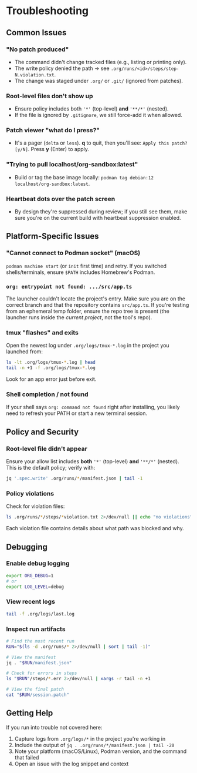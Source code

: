 # Troubleshooting

## Common Issues

### "No patch produced"

* The command didn't change tracked files (e.g., listing or printing only).
* The write policy denied the path → see `.org/runs/<id>/steps/step-N.violation.txt`.
* The change was staged under `.org/` or `.git/` (ignored from patches).

### Root-level files don't show up

* Ensure policy includes both `'*'` (top-level) **and** `'**/*'` (nested).
* If the file is ignored by `.gitignore`, we still force-add it when allowed.

### Patch viewer "what do I press?"

* It's a pager (`delta` or `less`). **q** to quit, then you'll see:
  `Apply this patch? [y/N]`. Press **y** (Enter) to apply.

### "Trying to pull localhost/org-sandbox:latest"

* Build or tag the base image locally:
  `podman tag debian:12 localhost/org-sandbox:latest`.

### Heartbeat dots over the patch screen

* By design they're suppressed during review; if you still see them, make sure you're on the current build with heartbeat suppression enabled.

## Platform-Specific Issues

### "Cannot connect to Podman socket" (macOS)

`podman machine start` (or `init` first time) and retry. If you switched shells/terminals, ensure `$PATH` includes Homebrew's Podman.

### `org: entrypoint not found: .../src/app.ts`

The launcher couldn't locate the project's entry. Make sure you are on the correct branch and that the repository contains `src/app.ts`. If you're testing from an ephemeral temp folder, ensure the repo tree is present (the launcher runs inside the *current project*, not the tool's repo).

### tmux "flashes" and exits

Open the newest log under `.org/logs/tmux-*.log` in the project you launched from:

```bash
ls -lt .org/logs/tmux-*.log | head
tail -n +1 -f .org/logs/tmux-*.log
```

Look for an app error just before exit.

### Shell completion / not found

If your shell says `org: command not found` right after installing, you likely need to refresh your PATH or start a new terminal session.

## Policy and Security

### Root-level file didn't appear

Ensure your allow list includes **both** `'*'` (top-level) **and** `'**/*'` (nested). This is the default policy; verify with:

```bash
jq '.spec.write' .org/runs/*/manifest.json | tail -1
```

### Policy violations

Check for violation files:

```bash
ls .org/runs/*/steps/*violation.txt 2>/dev/null || echo "no violations"
```

Each violation file contains details about what path was blocked and why.

## Debugging

### Enable debug logging

```bash
export ORG_DEBUG=1
# or
export LOG_LEVEL=debug
```

### View recent logs

```bash
tail -f .org/logs/last.log
```

### Inspect run artifacts

```bash
# Find the most recent run
RUN="$(ls -d .org/runs/* 2>/dev/null | sort | tail -1)"

# View the manifest
jq . "$RUN/manifest.json"

# Check for errors in steps
ls "$RUN"/steps/*.err 2>/dev/null | xargs -r tail -n +1

# View the final patch
cat "$RUN/session.patch"
```

## Getting Help

If you run into trouble not covered here:

1. Capture logs from `.org/logs/*` in the project you're working in
2. Include the output of `jq . .org/runs/*/manifest.json | tail -20`
3. Note your platform (macOS/Linux), Podman version, and the command that failed
4. Open an issue with the log snippet and context